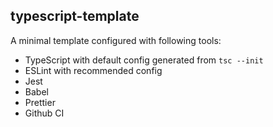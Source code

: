 ## typescript-template

A minimal template configured with following tools:

- TypeScript with default config generated from `tsc --init`
- ESLint with recommended config
- Jest
- Babel
- Prettier
- Github CI
